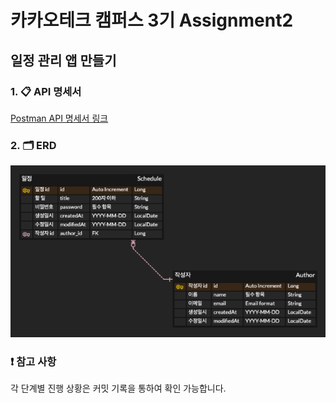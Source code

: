 # 카카오테크 캠퍼스 3기 Assignment2

## 일정 관리 앱 만들기

### 1. 📋 API 명세서
[Postman API 명세서 링크](https://documenter.getpostman.com/view/44571097/2sB2qcBLaG)

### 2. 🗂 ERD
![ERD](./docs/ERD.png)

### ❗️ 참고 사항
각 단계별 진행 상황은 커밋 기록을 통하여 확인 가능합니다.
